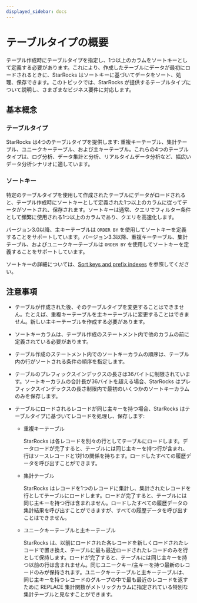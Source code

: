 ```yaml
---
displayed_sidebar: docs
---
```


# テーブルタイプの概要

テーブル作成時にテーブルタイプを指定し、1つ以上のカラムをソートキーとして定義する必要があります。これにより、作成したテーブルにデータが最初にロードされるときに、StarRocks はソートキーに基づいてデータをソート、処理、保存できます。このトピックでは、StarRocks が提供するテーブルタイプについて説明し、さまざまなビジネス要件に対応します。

## 基本概念

### テーブルタイプ

StarRocks は4つのテーブルタイプを提供します: 重複キーテーブル、集計テーブル、ユニークキーテーブル、および主キーテーブル。これらの4つのテーブルタイプは、ログ分析、データ集計と分析、リアルタイムデータ分析など、幅広いデータ分析シナリオに適しています。

### ソートキー

特定のテーブルタイプを使用して作成されたテーブルにデータがロードされると、テーブル作成時にソートキーとして定義された1つ以上のカラムに従ってデータがソートされ、保存されます。ソートキーは通常、クエリでフィルター条件として頻繁に使用される1つ以上のカラムであり、クエリを高速化します。

バージョン3.0以降、主キーテーブルは `ORDER BY` を使用してソートキーを定義することをサポートしています。バージョン3.3以降、重複キーテーブル、集計テーブル、およびユニークキーテーブルは `ORDER BY` を使用してソートキーを定義することをサポートしています。

ソートキーの詳細については、[Sort keys and prefix indexes](../indexes/Prefix_index_sort_key.md) を参照してください。

## 注意事項

- テーブルが作成された後、そのテーブルタイプを変更することはできません。たとえば、重複キーテーブルを主キーテーブルに変更することはできません。新しい主キーテーブルを作成する必要があります。

- ソートキーカラムは、テーブル作成のステートメント内で他のカラムの前に定義されている必要があります。

- テーブル作成のステートメント内でのソートキーカラムの順序は、テーブル内の行がソートされる条件の順序を指定します。

- テーブルのプレフィックスインデックスの長さは36バイトに制限されています。ソートキーカラムの合計長が36バイトを超える場合、StarRocks はプレフィックスインデックスの長さ制限内で最初のいくつかのソートキーカラムのみを保存します。

- テーブルにロードされるレコードが同じ主キーを持つ場合、StarRocks はテーブルタイプに基づいてレコードを処理し、保存します:
  - 重複キーテーブル

    StarRocks は各レコードを別々の行としてテーブルにロードします。データロードが完了すると、テーブルには同じ主キーを持つ行が含まれ、行はソースレコードと1対1の関係を持ちます。ロードしたすべての履歴データを呼び出すことができます。

  - 集計テーブル

    StarRocks はレコードを1つのレコードに集計し、集計されたレコードを行としてテーブルにロードします。ロードが完了すると、テーブルには同じ主キーを持つ行は含まれません。ロードしたすべての履歴データの集計結果を呼び出すことができますが、すべての履歴データを呼び出すことはできません。

  - ユニークキーテーブルと主キーテーブル

    StarRocks は、以前にロードされた各レコードを新しくロードされたレコードで置き換え、テーブルに最も最近ロードされたレコードのみを行として保持します。ロードが完了すると、テーブルには同じ主キーを持つ以前の行は含まれません。同じユニークキー/主キーを持つ最新のレコードのみが保持されます。ユニークキーテーブルと主キーテーブルは、同じ主キーを持つレコードのグループの中で最も最近のレコードを返すために REPLACE 集計関数がメトリックカラムに指定されている特別な集計テーブルと見なすことができます。